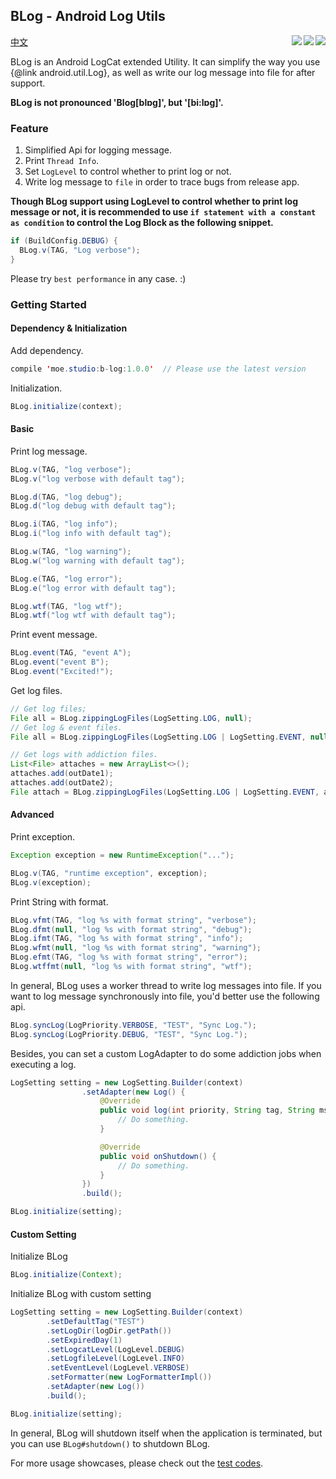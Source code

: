 
## BLog - Android Log Utils
[中文](/README_CN.md)
<img align="right" src="https://img.shields.io/badge/minSdk-9-brightgreen.svg"/>
<img align="right" src="https://api.bintray.com/packages/kaedea/moe-studio/b-log/images/download.svg" href = "https://bintray.com/kaedea/moe-studio/b-log/_latestVersion"/>
<img align="right" src="https://img.shields.io/hexpm/l/plug.svg"/>


BLog is an Android LogCat extended Utility. It can simplify the way you use
{@link android.util.Log}, as well as write our log message into file for after support.

**BLog is not pronounced 'Blog[blɒɡ]', but '[bi:lɒɡ]'.**


### Feature
 1. Simplified Api for logging message.
 2. Print `Thread Info`.
 3. Set `LogLevel` to control whether to print log or not.
 4. Write log message to `file` in order to trace bugs from release app.

**Though BLog support using LogLevel to control whether to print log message or
not, it is recommended to use `if statement with a constant as condition` to
control the Log Block as the following snippet.**

```java
if (BuildConfig.DEBUG) {
  BLog.v(TAG, "Log verbose");
}
```

Please try `best performance` in any case. :)


### Getting Started
#### Dependency & Initialization
Add dependency.
```java
compile 'moe.studio:b-log:1.0.0'  // Please use the latest version
```
Initialization.
```java
BLog.initialize(context);
```

#### Basic
Print log message.
```java
BLog.v(TAG, "log verbose");
BLog.v("log verbose with default tag");

BLog.d(TAG, "log debug");
BLog.d("log debug with default tag");

BLog.i(TAG, "log info");
BLog.i("log info with default tag");

BLog.w(TAG, "log warning");
BLog.w("log warning with default tag");

BLog.e(TAG, "log error");
BLog.e("log error with default tag");

BLog.wtf(TAG, "log wtf");
BLog.wtf("log wtf with default tag");
```

Print event message.
```java
BLog.event(TAG, "event A");
BLog.event("event B");
BLog.event("Excited!");
```

Get log files.
```java
// Get log files;
File all = BLog.zippingLogFiles(LogSetting.LOG, null);
// Get log & event files.
File all = BLog.zippingLogFiles(LogSetting.LOG | LogSetting.EVENT, null);

// Get logs with addiction files.
List<File> attaches = new ArrayList<>();
attaches.add(outDate1);
attaches.add(outDate2);
File attach = BLog.zippingLogFiles(LogSetting.LOG | LogSetting.EVENT, attaches);
```

#### Advanced
Print exception.
```java
Exception exception = new RuntimeException("...");

BLog.v(TAG, "runtime exception", exception);
BLog.v(exception);
```

Print String with format.
```java
BLog.vfmt(TAG, "log %s with format string", "verbose");
BLog.dfmt(null, "log %s with format string", "debug");
BLog.ifmt(TAG, "log %s with format string", "info");
BLog.wfmt(null, "log %s with format string", "warning");
BLog.efmt(TAG, "log %s with format string", "error");
BLog.wtffmt(null, "log %s with format string", "wtf");
```

In general, BLog uses a worker thread to write log messages into file. If you want to log message synchronously into file, you'd better use the following api.
```java
BLog.syncLog(LogPriority.VERBOSE, "TEST", "Sync Log.");
BLog.syncLog(LogPriority.DEBUG, "TEST", "Sync Log.");
```

Besides, you can set a custom LogAdapter to do some addiction jobs when executing a log.
```java
LogSetting setting = new LogSetting.Builder(context)
                .setAdapter(new Log() {
                    @Override
                    public void log(int priority, String tag, String msg) {
                        // Do something.
                    }

                    @Override
                    public void onShutdown() {
                        // Do something.
                    }
                })
                .build();

BLog.initialize(setting);
```

#### Custom Setting
Initialize BLog
```java
BLog.initialize(Context);
```

Initialize BLog with custom setting
```java
LogSetting setting = new LogSetting.Builder(context)
        .setDefaultTag("TEST")
        .setLogDir(logDir.getPath())
        .setExpiredDay(1)
        .setLogcatLevel(LogLevel.DEBUG)
        .setLogfileLevel(LogLevel.INFO)
        .setEventLevel(LogLevel.VERBOSE)
        .setFormatter(new LogFormatterImpl())
        .setAdapter(new Log())
        .build();

BLog.initialize(setting);
```

In general, BLog will shutdown itself when the application is terminated, but you can use `BLog#shutdown()` to shutdown BLog.

For more usage showcases, please check out the [test codes](https://github.com/kaedea/b-log/tree/release/bintray/library/src/androidTest/java/moe/studio/log).

